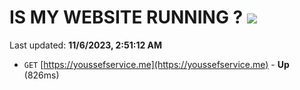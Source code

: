 # IS MY WEBSITE RUNNING ? [![](https://img.shields.io/static/v1?label=Sponsor&message=%E2%9D%A4&logo=GitHub&color=%23fe8e86)](https://github.com/sponsors/<username>)

Last updated: **11/6/2023, 2:51:12 AM**

- `GET` [https://youssefservice.me](https://youssefservice.me) - **Up** (826ms)
